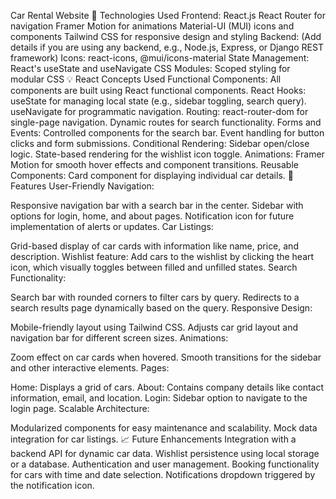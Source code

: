 Car Rental Website
🚀 Technologies Used
Frontend:
React.js
React Router for navigation
Framer Motion for animations
Material-UI (MUI) icons and components
Tailwind CSS for responsive design and styling
Backend:
(Add details if you are using any backend, e.g., Node.js, Express, or Django REST framework)
Icons: react-icons, @mui/icons-material
State Management: React's useState and useNavigate
CSS Modules: Scoped styling for modular CSS
💡 React Concepts Used
Functional Components: All components are built using React functional components.
React Hooks:
useState for managing local state (e.g., sidebar toggling, search query).
useNavigate for programmatic navigation.
Routing:
react-router-dom for single-page navigation.
Dynamic routes for search functionality.
Forms and Events:
Controlled components for the search bar.
Event handling for button clicks and form submissions.
Conditional Rendering:
Sidebar open/close logic.
State-based rendering for the wishlist icon toggle.
Animations:
Framer Motion for smooth hover effects and component transitions.
Reusable Components:
Card component for displaying individual car details.
🌟 Features
User-Friendly Navigation:

Responsive navigation bar with a search bar in the center.
Sidebar with options for login, home, and about pages.
Notification icon for future implementation of alerts or updates.
Car Listings:

Grid-based display of car cards with information like name, price, and description.
Wishlist feature: Add cars to the wishlist by clicking the heart icon, which visually toggles between filled and unfilled states.
Search Functionality:

Search bar with rounded corners to filter cars by query.
Redirects to a search results page dynamically based on the query.
Responsive Design:

Mobile-friendly layout using Tailwind CSS.
Adjusts car grid layout and navigation bar for different screen sizes.
Animations:

Zoom effect on car cards when hovered.
Smooth transitions for the sidebar and other interactive elements.
Pages:

Home: Displays a grid of cars.
About: Contains company details like contact information, email, and location.
Login: Sidebar option to navigate to the login page.
Scalable Architecture:

Modularized components for easy maintenance and scalability.
Mock data integration for car listings.
📈 Future Enhancements
Integration with a backend API for dynamic car data.
Wishlist persistence using local storage or a database.
Authentication and user management.
Booking functionality for cars with time and date selection.
Notifications dropdown triggered by the notification icon.
